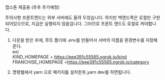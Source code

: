 캡스톤 제출용
(추후 추가예정)

주의사항
프론트엔드는 외부 서버에도 올려 두었습니다. 하지만 백엔드쪽은 로컬만 구현되어있으므로, 지금은 실행되지 않을겁니다.
그러므로 프론트 엔드도 로컬로 켜야합니다.

1. 다운을 받은 후에, 루트 폴더에 .env를 만들어서 서버의 이름을 환경변수를 지정해준다.<br>
   ex)<br>
   KIND_HOMEPAGE = https://eee391c55565.ngrok.io/kind<br>
   FRANCHISE_HOMEPAGE =https://eee391c55565.ngrok.io/category<br>

2. 명령쉘에서 yarn 으로 패키지를 설치한후,yarn dev를 하면됩니다.
